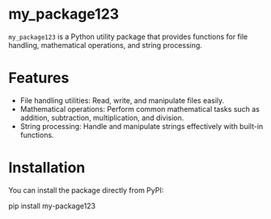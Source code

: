 # my_package123

`my_package123` is a Python utility package that provides functions for file handling, mathematical operations, and string processing.

# Features

- File handling utilities: Read, write, and manipulate files easily.
- Mathematical operations: Perform common mathematical tasks such as addition, subtraction, multiplication, and division.
- String processing: Handle and manipulate strings effectively with built-in functions.

# Installation

You can install the package directly from PyPI:

pip install my-package123

